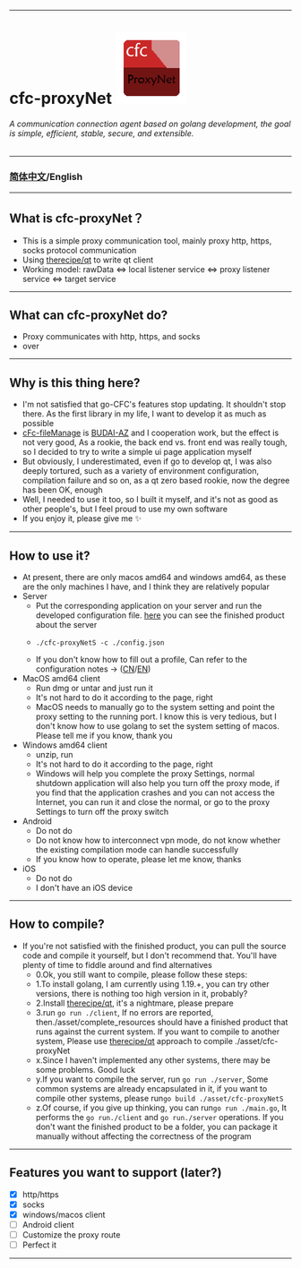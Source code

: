***
# cfc-proxyNet <img src="./asset/box/cfcproxynet_logo.png">
###### *A communication connection agent based on golang development, the goal is simple, efficient, stable, secure, and extensible.*
***
### [简体中文](./README_CN.md)/English
***
## What is cfc-proxyNet？
- This is a simple proxy communication tool, mainly proxy http, https, socks protocol communication
- Using [therecipe/qt](https://github.com/therecipe/qt) to write qt client
- Working model: rawData <=> local listener service <=> proxy listener service <=> target service
***
## What can cfc-proxyNet do?
- Proxy communicates with http, https, and socks
- over
***
## Why is this thing here?
- I'm not satisfied that go-CFC's features stop updating. It shouldn't stop there. As the first library in my life, I want to develop it as much as possible
- [cFc-fileManage](https://github.com/peakedshout/cfc-fileManage) is [BUDAI-AZ](https://github.com/BUDAI-AZ) and I cooperation work, but the effect is not very good, As a rookie, the back end vs. front end was really tough, so I decided to try to write a simple ui page application myself
- But obviously, I underestimated, even if go to develop qt, I was also deeply tortured, such as a variety of environment configuration, compilation failure and so on, as a qt zero based rookie, now the degree has been OK, enough
- Well, I needed to use it too, so I built it myself, and it's not as good as other people's, but I feel proud to use my own software
- If you enjoy it, please give me ✨
***
## How to use it?
- At present, there are only macos amd64 and windows amd64, as these are the only machines I have, and I think they are relatively popular
- Server
  - Put the corresponding application on your server and run the developed configuration file. [here](./asset/complete_resources/server) you can see the finished product about the server
  - ``` 
    ./cfc-proxyNetS -c ./config.json
    ```
  - If you don't know how to fill out a profile, Can refer to the configuration notes -> ([CN](./asset/complete_resources/server/configCN/config.json)/[EN](./asset/complete_resources/server/configEN/config.json))
- MacOS amd64 client
    - Run dmg or untar and just run it
    - It's not hard to do it according to the page, right
    - MacOS needs to manually go to the system setting and point the proxy setting to the running port. I know this is very tedious, but I don't know how to use golang to set the system setting of macos. Please tell me if you know, thank you
- Windows amd64 client
    - unzip, run
    - It's not hard to do it according to the page, right
    - Windows will help you complete the proxy Settings, normal shutdown application will also help you turn off the proxy mode, if you find that the application crashes and you can not access the Internet, you can run it and close the normal, or go to the proxy Settings to turn off the proxy switch
- Android
    - Do not do
    - Do not know how to interconnect vpn mode, do not know whether the existing compilation mode can handle successfully
    - If you know how to operate, please let me know, thanks
- iOS
    - Do not do
    - I don't have an iOS device
***
## How to compile?
- If you're not satisfied with the finished product, you can pull the source code and compile it yourself, but I don't recommend that. You'll have plenty of time to fiddle around and find alternatives
    - 0.Ok, you still want to compile, please follow these steps:
    - 1.To install golang, I am currently using 1.19.+, you can try other versions, there is nothing too high version in it, probably?
    - 2.Install [therecipe/qt](https://github.com/therecipe/qt), it's a nightmare, please prepare
    - 3.run ``go run ./client``, If no errors are reported, then./asset/complete_resources should have a finished product that runs against the current system. If you want to compile to another system, Please use [therecipe/qt](https://github.com/therecipe/qt) approach to compile ./asset/cfc-proxyNet
    - x.Since I haven't implemented any other systems, there may be some problems. Good luck
    - y.If you want to compile the server, run  ``go run ./server``, Some common systems are already encapsulated in it, if you want to compile other systems, please run``go build ./asset/cfc-proxyNetS``
    - z.Of course, if you give up thinking, you can run``go run ./main.go``, It performs the ``go run./client`` and ``go run./server`` operations. If you don't want the finished product to be a folder, you can package it manually without affecting the correctness of the program
***
## Features you want to support (later?)
- [x] http/https
- [x] socks
- [x] windows/macos client
- [ ] Android client
- [ ] Customize the proxy route
- [ ] Perfect it
***